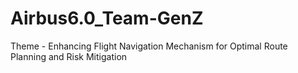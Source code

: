 # Airbus6.0_Team-GenZ
Theme - Enhancing Flight Navigation Mechanism for Optimal Route Planning and Risk Mitigation
